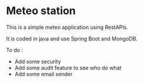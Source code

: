 # Meteo station

This is a simple meteo application using RestAPIs.

It is coded in java and use Spring Boot and MongoDB.

To do :

- Add some security
- Add some audit feature to see who do what
- Add some email sender


